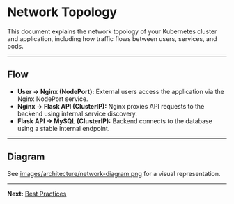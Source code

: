 # Network Topology

This document explains the network topology of your Kubernetes cluster and application, including how traffic flows between users, services, and pods.

---

## Flow
- **User → Nginx (NodePort):** External users access the application via the Nginx NodePort service.
- **Nginx → Flask API (ClusterIP):** Nginx proxies API requests to the backend using internal service discovery.
- **Flask API → MySQL (ClusterIP):** Backend connects to the database using a stable internal endpoint.

---

## Diagram

See [images/architecture/network-diagram.png](../../images/architecture/network-diagram.png) for a visual representation.

---

**Next:** [Best Practices](../best-practices/production-readiness.md)
